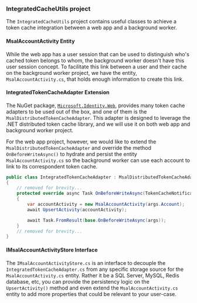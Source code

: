 ### IntegratedCacheUtils project

The `IntegratedCacheUtils` project contains useful classes to achieve a token cache integration between a web app and a background worker. 

#### MsalAccountActivity Entity

While the web app has a user session that can be used to distinguish who's cached token belongs to whom, the background worker doesn't have this user session concept. To facilitate this link between a user and their cache on the background worker project, we have the entity, `MsalAccountActivity.cs`, that holds enough information to create this link.

#### IntegratedTokenCacheAdapter Extension

The NuGet package, [`Microsoft.Identity.Web`](https://github.com/AzureAD/microsoft-authentication-library-for-dotnet/wiki), provides many token cache adapters to be used out of the box, and one of them is the `MsalDistributedTokenCacheAdapter`. This adapter is designed to leverage the .NET distributed token cache library, and we will use it on both web app and background worker project.

For the web app project, however, we would like to extend the `MsalDistributedTokenCacheAdapter` and override the method `OnBeforeWriteAsync()` to hydrate and persist the entity `MsalAccountActivity.cs` so the background worker can use each account to link to its correspondent token cache.

```c#
public class IntegratedTokenCacheAdapter : MsalDistributedTokenCacheAdapter
{
    // removed for brevity...
    protected override async Task OnBeforeWriteAsync(TokenCacheNotificationArgs args)
    {
        var accountActivity = new MsalAccountActivity(args.Account);
        await UpsertActivity(accountActivity);

        await Task.FromResult(base.OnBeforeWriteAsync(args));
    }
    // removed for brevity...
}
```

#### IMsalAccountActivityStore Interface

The `IMsalAccountActivityStore.cs` is an interface to decouple the `IntegratedTokenCacheAdapter.cs` from any specific storage source for the `MsalAccountActivity.cs` entity. Rather it be a SQL Server, MySQL, Redis database, etc, you can provide the persistency logic on the `UpsertActivity()` method and even extend the `MsalAccountActivity.cs` entity to add more properties that could be relevant to your user-case.